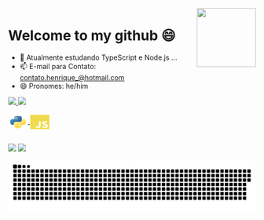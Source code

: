 <img align="right" width="120" height="120" src="https://i.pinimg.com/564x/2f/9c/11/2f9c11f9e55efbf1791f12c06d60729b.jpg">

# Welcome to my github 😄
- 🌱 Atualmente estudando TypeScript e Node.js ...
- 📫 E-mail para Contato: contato.henrique_@hotmail.com
- 😄 Pronomes: he/him

<div>
  <a href="https://github.com/J-HenriqueDev">
  <img height="180em" src="https://github-readme-stats.vercel.app/api?username=J-HenriqueDev&show_icons=true&theme=dracula&include_all_commits=true&count_private=true"/>
  <img height="180em" src="https://github-readme-stats.vercel.app/api/top-langs/?username=J-HenriqueDev&layout=compact&langs_count=7&theme=dracula"/>
</div>
<div style="display: inline_block"><br>
  <img align="center" alt="Neo-Python" height="30" width="40" src="https://raw.githubusercontent.com/devicons/devicon/master/icons/python/python-original.svg">
  <img align="center" alt="Neo-Js" height="30" width="40" src="https://raw.githubusercontent.com/devicons/devicon/master/icons/javascript/javascript-plain.svg">
  
  
  
</div>
  
  ##
 
<div> 
<a href="https://instagram.com/http.neo_" target="_blank"><img src="https://img.shields.io/badge/-Instagram-%23E4405F?style=for-the-badge&logo=instagram&logoColor=white" target="_blank"></a>
</a>  
<a href = "mailto:contato.henrique_@hotmail.com"><img src="https://img.shields.io/badge/-Gmail-%23333?style=for-the-badge&logo=gmail&logoColor=white" target="_blank"></a>
 
  ![Snake animation](https://github.com/ThomasHartmannDev/ThomasHartmannDev/blob/output/github-contribution-grid-snake.svg) 
</div>



